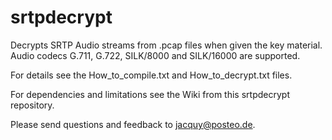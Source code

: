 # srtpdecrypt

Decrypts SRTP Audio streams from .pcap files when given the key material. Audio codecs G.711, G.722, SILK/8000 and SILK/16000 are supported. 

For details see the How_to_compile.txt and How_to_decrypt.txt files. 

For dependencies and limitations see the Wiki from this srtpdecrypt repository.

Please send questions and feedback to jacquy@posteo.de.
